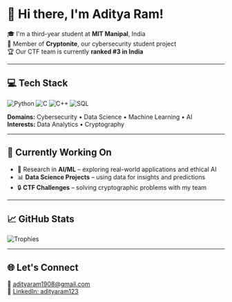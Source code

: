 # 👋 Hi there, I'm Aditya Ram!

🎓 I'm a third-year student at **MIT Manipal**, India  
🔐 Member of **Cryptonite**, our cybersecurity student project  
🏆 Our CTF team is currently **ranked #3 in India**

---

## 💻 Tech Stack

![Python](https://img.shields.io/badge/Python-3776AB?style=for-the-badge&logo=python&logoColor=white)
![C](https://img.shields.io/badge/C-00599C?style=for-the-badge&logo=c&logoColor=white)
![C++](https://img.shields.io/badge/C++-00599C?style=for-the-badge&logo=cplusplus&logoColor=white)
![SQL](https://img.shields.io/badge/SQL-4479A1?style=for-the-badge&logo=postgresql&logoColor=white)

**Domains:** Cybersecurity • Data Science • Machine Learning • AI  
**Interests:** Data Analytics • Cryptography

---

## 🔬 Currently Working On

- 🧠 Research in **AI/ML** – exploring real-world applications and ethical AI  
- 📊 **Data Science Projects** – using data for insights and predictions  
- 🔒 **CTF Challenges** – solving cryptographic problems with my team

---

## 📈 GitHub Stats


![Trophies](https://github-profile-trophy.vercel.app/?username=Snapskillz123&theme=tokyonight&row=1)


---

## 🌐 Let's Connect

📧 [adityaram1908@gmail.com](mailto:adityaram1908@gmail.com)  
💼 [LinkedIn: adityaram123](https://www.linkedin.com/in/adityaram123/)
